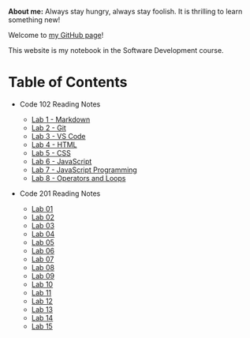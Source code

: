 **About me:** Always stay hungry, always stay foolish. It is thrilling to learn something new!

Welcome to [my GitHub page](https://github.com/phamthuhuong91)!

This website is my notebook in the Software Development course.

# Table of Contents

- Code 102 Reading Notes
  - [Lab 1 - Markdown](https://phamthuhuong91.github.io/reading-notes/102/lab1)
  - [Lab 2 - Git](https://phamthuhuong91.github.io/reading-notes/102/lab2)
  - [Lab 3 - VS Code](https://phamthuhuong91.github.io/reading-notes/102/lab3)
  - [Lab 4 - HTML](https://phamthuhuong91.github.io/reading-notes/102/lab4)
  - [Lab 5 - CSS](https://phamthuhuong91.github.io/reading-notes/102/lab5)
  - [Lab 6 - JavaScript](https://phamthuhuong91.github.io/reading-notes/102/lab6)
  - [Lab 7 - JavaScript Programming](https://phamthuhuong91.github.io/reading-notes/102/lab7)
  - [Lab 8 - Operators and Loops](https://phamthuhuong91.github.io/reading-notes/102/lab8)

- Code 201 Reading Notes
  - [Lab 01](https://phamthuhuong91.github.io/reading-notes/201/lab01)
  - [Lab 02](https://phamthuhuong91.github.io/reading-notes/201/lab02)
  - [Lab 03](https://phamthuhuong91.github.io/reading-notes/201/lab03)
  - [Lab 04](https://phamthuhuong91.github.io/reading-notes/201/lab04)
  - [Lab 05](https://phamthuhuong91.github.io/reading-notes/201/lab05)
  - [Lab 06](https://phamthuhuong91.github.io/reading-notes/201/lab06)
  - [Lab 07](https://phamthuhuong91.github.io/reading-notes/201/lab07)
  - [Lab 08](https://phamthuhuong91.github.io/reading-notes/201/lab08)
  - [Lab 09](https://phamthuhuong91.github.io/reading-notes/201/lab09)
  - [Lab 10](https://phamthuhuong91.github.io/reading-notes/201/lab10)
  - [Lab 11](https://phamthuhuong91.github.io/reading-notes/201/lab11)
  - [Lab 12](https://phamthuhuong91.github.io/reading-notes/201/lab12)
  - [Lab 13](https://phamthuhuong91.github.io/reading-notes/201/lab13)
  - [Lab 14](https://phamthuhuong91.github.io/reading-notes/201/lab14)
  - [Lab 15](https://phamthuhuong91.github.io/reading-notes/201/lab15)






